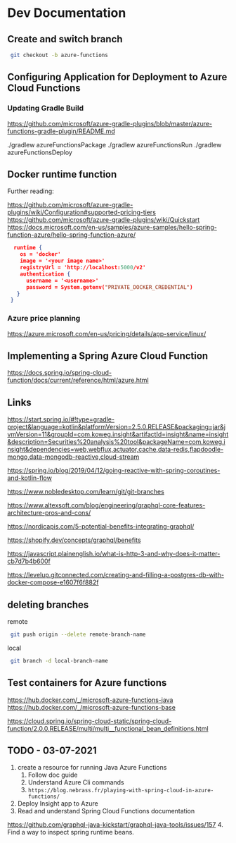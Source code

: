 # Dev Documentation

## Create and switch branch

```bash
 git checkout -b azure-functions
```


## Configuring Application for Deployment to Azure Cloud Functions

### Updating Gradle Build

https://github.com/microsoft/azure-gradle-plugins/blob/master/azure-functions-gradle-plugin/README.md


./gradlew azureFunctionsPackage
./gradlew azureFunctionsRun
./gradlew azureFunctionsDeploy


## Docker runtime function

Further reading:

https://github.com/microsoft/azure-gradle-plugins/wiki/Configuration#supported-pricing-tiers
https://github.com/microsoft/azure-gradle-plugins/wiki/Quickstart
https://docs.microsoft.com/en-us/samples/azure-samples/hello-spring-function-azure/hello-spring-function-azure/


```json
  runtime {
    os = 'docker'
    image = '<your image name>'
    registryUrl = 'http://localhost:5000/v2'
    authentication {
      username = '<username>'
      password = System.getenv("PRIVATE_DOCKER_CREDENTIAL")
   }
 }

```


### Azure price planning

https://azure.microsoft.com/en-us/pricing/details/app-service/linux/






## Implementing a Spring Azure Cloud Function

https://docs.spring.io/spring-cloud-function/docs/current/reference/html/azure.html





## Links

https://start.spring.io/#!type=gradle-project&language=kotlin&platformVersion=2.5.0.RELEASE&packaging=jar&jvmVersion=11&groupId=com.koweg.insight&artifactId=insight&name=insight&description=Securities%20analysis%20tool&packageName=com.koweg.insight&dependencies=web,webflux,actuator,cache,data-redis,flapdoodle-mongo,data-mongodb-reactive,cloud-stream

https://spring.io/blog/2019/04/12/going-reactive-with-spring-coroutines-and-kotlin-flow

https://www.nobledesktop.com/learn/git/git-branches

https://www.altexsoft.com/blog/engineering/graphql-core-features-architecture-pros-and-cons/

https://nordicapis.com/5-potential-benefits-integrating-graphql/

https://shopify.dev/concepts/graphql/benefits

https://javascript.plainenglish.io/what-is-http-3-and-why-does-it-matter-cb7d7b4b600f

https://levelup.gitconnected.com/creating-and-filling-a-postgres-db-with-docker-compose-e1607f6f882f

## deleting branches

remote

``` bash
 git push origin --delete remote-branch-name
```

local

``` bash
 git branch -d local-branch-name
```

## Test containers for Azure functions

https://hub.docker.com/_/microsoft-azure-functions-java
https://hub.docker.com/_/microsoft-azure-functions-base

https://cloud.spring.io/spring-cloud-static/spring-cloud-function/2.0.0.RELEASE/multi/multi__functional_bean_definitions.html

## TODO - 03-07-2021

1. create a resource for running Java Azure Functions
   1. Follow doc guide
   2. Understand Azure Cli commands
   3. ``` https://blog.nebrass.fr/playing-with-spring-cloud-in-azure-functions/ ```
2. Deploy Insight app to Azure
3. Read and understand Spring Cloud Functions documentation



https://github.com/graphql-java-kickstart/graphql-java-tools/issues/157
4. Find a way to inspect spring runtime beans.
